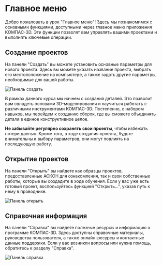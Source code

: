 # Главное меню

Добро пожаловать в урок "Главное меню"! Здесь мы познакомимся с основными функциями, доступными через главное меню приложения КОМПАС-3D. Эти функции позволят вам управлять вашими проектами и выполнять ключевые операции.

## Создание проектов

На панели "Создать" вы можете установить основные параметры для нового проекта. Здесь вы можете указать название проекта, выбрать его местоположение на компьютере, а также задать другие параметры, необходимые для вашей работы.

![Панель cоздать](https://github.com/NotACat1/COMPASS-3D-courses/assets/113008873/fb414e2c-3ec5-47da-abec-44691e6aed5c)

В рамках данного курса мы начнем с создания деталей. Это позволит вам овладеть основами 3D-моделирования и научиться работать с различными инструментами КОМПАС-3D. Постепенно, с набором навыков, мы перейдем к созданию сборок, где вы сможете объединять детали в единое конструктивное целое.

**Не забывайте регулярно сохранять свои проекты**, чтобы избежать потери данных. Кроме того, в ходе создания проекта, будьте внимательны к выбору параметров, они могут повлиять на последующую работу.

## Открытие проектов

На панели "Открыть" вы найдете как образцы проектов, предоставленные АСКОН для ознакомления, так и свои собственные работы, которые вы создадите в ходе обучения. Если у вас уже есть готовый проект, воспользуйтесь функцией "Открыть...", указав путь к нему в проводнике.

![Панель открыть](https://github.com/NotACat1/COMPASS-3D-courses/assets/113008873/28c4c257-195a-426f-814f-3605fdfdddbd)

## Справочная информация

На панели "Справка" вы найдете полезные ресурсы и информацию о программе КОМПАС-3D. Здесь доступны справочные материалы, руководства пользователя, а также онлайн-ресурсы и контактные данные поддержки. Если у вас возникли вопросы или нужна помощь, обратитесь к разделу "Справка".

![Панель справка](https://github.com/NotACat1/COMPASS-3D-courses/assets/113008873/3813fd89-64c7-46d2-8fcd-cfb2e02db5ac)
